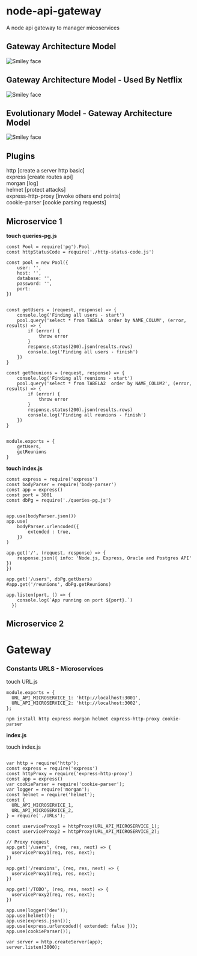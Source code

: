 # node-api-gateway
A node api gateway to manager micoservices


<h2> Gateway Architecture Model </h2>

<img src="https://static.imasters.com.br/wp-content/uploads/2018/06/25111108/api-gateway-1.png" alt="Smiley face">


<h2> Gateway Architecture Model - Used By Netflix</h2>

<img src="https://static.imasters.com.br/wp-content/uploads/2018/06/25111152/paved-paas-to-microservices-7-638.jpg" alt="Smiley face">

<br/>

<h2> Evolutionary Model - Gateway Architecture Model</h2>
<img src="https://static.imasters.com.br/wp-content/uploads/2018/06/25111307/api-gateway-evolutinary-design.png" alt="Smiley face">



<h2> Plugins </h2>
http [create a server http basic]</br>
express [create routes api]</br>
morgan [log]</br>
helmet [protect attacks]</br>
express-http-proxy [invoke others end points]</br>
cookie-parser [cookie parsing requests]</br>

<h2> Microservice 1 </h2>

<b>touch queries-pg.js</b>

```
const Pool = require('pg').Pool
const httpStatusCode = require('./http-status-code.js')

const pool = new Pool({
    user: '',
    host: '',
    database: '',
    password: '',
    port: 
})


const getUsers = (request, response) => {
    console.log('Finding all users - start')
    pool.query('select * from TABELA  order by NAME_COLUM', (error, results) => {
        if (error) {
            throw error
        }
        response.status(200).json(results.rows)
        console.log('Finding all users - finish')
    })
}

const getReunions = (request, response) => {
    console.log('Finding all reunions - start')
    pool.query('select * from TABELA2  order by NAME_COLUM2', (error, results) => {
        if (error) {
            throw error
        }
        response.status(200).json(results.rows)
        console.log('Finding all reunions - finish')
    })
}


module.exports = {
    getUsers,
    getReunions
}
```

<b>touch index.js</b>

```
const express = require('express')
const bodyParser = require('body-parser')
const app = express()
const port = 3001
const dbPg = require('./queries-pg.js')


app.use(bodyParser.json())
app.use(
    bodyParser.urlencoded({
        extended : true,
    })
)

app.get('/', (request, response) => {
    response.json({ info: 'Node.js, Express, Oracle and Postgres API' })
})

app.get('/users', dbPg.getUsers)
#app.get('/reunions', dbPg.getReunions)

app.listen(port, () => {
    console.log(`App running on port ${port}.`)
  })
```

<h2> Microservice 2 </h2>


<h1> Gateway </h1>

<h3> Constants URLS - Microservices </h3>

touch URL.js

```
module.exports = {
  URL_API_MICROSERVICE_1: 'http://localhost:3001',
  URL_API_MICROSERVICE_2: 'http://localhost:3002',
};

```

```
npm install http express morgan helmet express-http-proxy cookie-parser
```


<b>index.js</b>

touch index.js

```

var http = require('http');
const express = require('express')
const httpProxy = require('express-http-proxy')
const app = express()
var cookieParser = require('cookie-parser');
var logger = require('morgan');
const helmet = require('helmet');
const {
  URL_API_MICROSERVICE_1,
  URL_API_MICROSERVICE_2,
} = require('./URLs');

const userviceProxy1 = httpProxy(URL_API_MICROSERVICE_1);
const userviceProxy2 = httpProxy(URL_API_MICROSERVICE_2);

// Proxy request
app.get('/users', (req, res, next) => {
  userviceProxy1(req, res, next);
})

app.get('/reunions', (req, res, next) => {
  userviceProxy1(req, res, next);
})

app.get('/TODO', (req, res, next) => {
  userviceProxy2(req, res, next);
})

app.use(logger('dev'));
app.use(helmet());
app.use(express.json());
app.use(express.urlencoded({ extended: false }));
app.use(cookieParser());

var server = http.createServer(app);
server.listen(3000);

```
